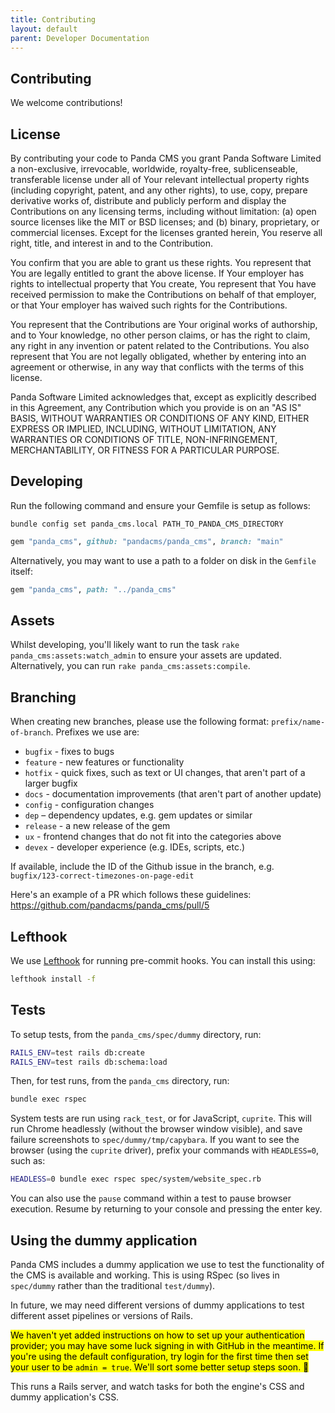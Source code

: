 ```yaml
---
title: Contributing
layout: default
parent: Developer Documentation
---
```


## Contributing

We welcome contributions!

## License

By contributing your code to Panda CMS you grant Panda Software Limited a non-exclusive, irrevocable, worldwide, royalty-free, sublicenseable, transferable license under all of Your relevant intellectual property rights (including copyright, patent, and any other rights), to use, copy, prepare derivative works of, distribute and publicly perform and display the Contributions on any licensing terms, including without limitation: (a) open source licenses like the MIT or BSD licenses; and (b) binary, proprietary, or commercial licenses. Except for the licenses granted herein, You reserve all right, title, and interest in and to the Contribution.

You confirm that you are able to grant us these rights. You represent that You are legally entitled to grant the above license. If Your employer has rights to intellectual property that You create, You represent that You have received permission to make the Contributions on behalf of that employer, or that Your employer has waived such rights for the Contributions.

You represent that the Contributions are Your original works of authorship, and to Your knowledge, no other person claims, or has the right to claim, any right in any invention or patent related to the Contributions. You also represent that You are not legally obligated, whether by entering into an agreement or otherwise, in any way that conflicts with the terms of this license.

Panda Software Limited acknowledges that, except as explicitly described in this Agreement, any Contribution which you provide is on an "AS IS" BASIS, WITHOUT WARRANTIES OR CONDITIONS OF ANY KIND, EITHER EXPRESS OR IMPLIED, INCLUDING, WITHOUT LIMITATION, ANY WARRANTIES OR CONDITIONS OF TITLE, NON-INFRINGEMENT, MERCHANTABILITY, OR FITNESS FOR A PARTICULAR PURPOSE.

## Developing

Run the following command and ensure your Gemfile is setup as follows:

```
bundle config set panda_cms.local PATH_TO_PANDA_CMS_DIRECTORY
```

```ruby
gem "panda_cms", github: "pandacms/panda_cms", branch: "main"
```

Alternatively, you may want to use a path to a folder on disk in the `Gemfile` itself:

```ruby
gem "panda_cms", path: "../panda_cms"
```

## Assets

Whilst developing, you'll likely want to run the task `rake panda_cms:assets:watch_admin` to ensure your assets are updated. Alternatively, you can run `rake panda_cms:assets:compile`.

## Branching

When creating new branches, please use the following format: `prefix/name-of-branch`. Prefixes we use are:

* `bugfix` - fixes to bugs
* `feature` - new features or functionality
* `hotfix` - quick fixes, such as text or UI changes, that aren't part of a larger bugfix
* `docs` - documentation improvements (that aren't part of another update)
* `config` - configuration changes
* `dep` – dependency updates, e.g. gem updates or similar
* `release` - a new release of the gem
* `ux` - frontend changes that do not fit into the categories above
* `devex` - developer experience (e.g. IDEs, scripts, etc.)

If available, include the ID of the Github issue in the branch, e.g. `bugfix/123-correct-timezones-on-page-edit`

Here's an example of a PR which follows these guidelines: https://github.com/pandacms/panda_cms/pull/5

## Lefthook

We use [Lefthook](https://github.com/evilmartians/lefthook) for running pre-commit hooks. You can install this using:

```bash
lefthook install -f
```

## Tests

To setup tests, from the `panda_cms/spec/dummy` directory, run:

```bash
RAILS_ENV=test rails db:create
RAILS_ENV=test rails db:schema:load
```

Then, for test runs, from the `panda_cms` directory, run:

```bash
bundle exec rspec
```

System tests are run using `rack_test`, or for JavaScript, `cuprite`. This will run Chrome headlessly (without the browser window visible), and save failure screenshots to `spec/dummy/tmp/capybara`. If you want to see the browser (using the `cuprite` driver), prefix your commands with `HEADLESS=0`, such as:

```bash
HEADLESS=0 bundle exec rspec spec/system/website_spec.rb
```

You can also use the `pause` command within a test to pause browser execution. Resume by returning to your console and pressing the enter key.

## Using the dummy application

Panda CMS includes a dummy application we use to test the functionality of the CMS is available and working. This is using RSpec (so lives in `spec/dummy` rather than the traditional `test/dummy`).

In future, we may need different versions of dummy applications to test different asset pipelines or versions of Rails.

<mark>We haven't yet added instructions on how to set up your authentication provider; you may have some luck signing in with GitHub in the meantime. If you're using the default configuration, try login for the first time then set your user to be `admin = true`. We'll sort some better setup steps soon. 🙂</mark>

This runs a Rails server, and watch tasks for both the engine's CSS and dummy application's CSS.
